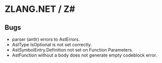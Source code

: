 # ZLANG.NET / Z#


## Bugs

* parser (antlr) errors to AstErrors.
* AstType IsOptional is not set correctly.
* AstSymbolEntry.Definition not set on  Function Parameters.
* AstFunction without a body does not generate empty codeblock error.